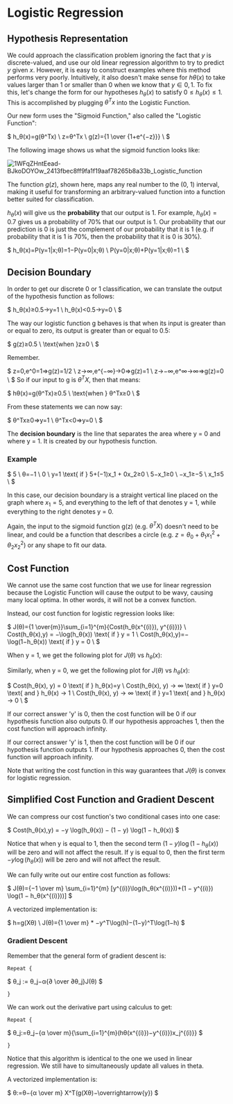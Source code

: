# Logistic Regression

## Hypothesis Representation

We could approach the classification problem ignoring the fact that $y$ is
discrete-valued, and use our old linear regression algorithm to try to predict
$y$ given $x$. However, it is easy to construct examples where this method
performs very poorly. Intuitively, it also doesn't make sense for
$hθ(x)$ to take values larger than 1 or smaller than 0 when we know
that $y ∈ {0, 1}$. To fix this, let's change the form for our hypotheses
$h_θ(x)$ to satisfy $0≤h_θ(x)≤1$. This is accomplished by plugging
$θ^Tx$ into the Logistic Function.

Our new form uses the "Sigmoid Function," also called the "Logistic Function":

$
h_θ(x)=g(θ^Tx) \\
z=θ^Tx \\
g(z)={1 \over {1+e^{−z}}} \\
$

The following image shows us what the sigmoid function looks like:

![1WFqZHntEead-BJkoDOYOw_2413fbec8ff9fa1f19aaf78265b8a33b_Logistic_function](https://github.com/liangcorp/machine_learning_rust/assets/2737157/d9d35e7b-1cc1-42c1-9cea-9b58975bd892)

The function $g(z)$, shown here, maps any real number to the (0, 1) interval,
making it useful for transforming an arbitrary-valued function into a function
better suited for classification.

$h_θ(x)$ will give us the **probability** that our output is 1.
For example, $h_θ(x)=0.7$ gives us a probability of 70% that our output is 1.
Our probability that our prediction is 0 is just the complement of our
probability that it is 1 (e.g. if probability that it is 1 is 70%, then
the probability that it is 0 is 30%).

$
h_θ(x)=P(y=1|x;θ)=1−P(y=0|x;θ) \\
P(y=0|x;θ)+P(y=1|x;θ)=1 \\
$

## Decision Boundary

In order to get our discrete 0 or 1 classification, we can translate the output
of the hypothesis function as follows:

$
h_θ(x)≥0.5→y=1 \\
h_θ(x)<0.5→y=0 \\
$

The way our logistic function g behaves is that when its input is greater than
or equal to zero, its output is greater than or equal to 0.5:

$
g(z)≥0.5 \\
\text{when }z≥0 \\
$

Remember.

$
z=0,e^0=1⇒g(z)=1/2 \\
z→∞,e^{−∞}→0⇒g(z)=1 \\
z→−∞,e^∞→∞⇒g(z)=0 \\
$
So if our input to g is $θ^TX$, then that means:

$
hθ(x)=g(θ^Tx)≥0.5 \\
\text{when } θ^Tx≥0 \\
$

From these statements we can now say:

$
θ^Tx≥0⇒y=1 \\
θ^Tx<0⇒y=0 \\
$

The **decision boundary** is the line that separates the area where y = 0 and
where y = 1. It is created by our hypothesis function.

### Example

$
5 \\
θ=−1 \\
0 \\
y=1 \text{ if } 5+(−1)x_1 + 0x_2≥0 \\
5−x_1≥0 \\
−x_1≥−5 \\
x_1≤5 \\
$

In this case, our decision boundary is a straight vertical line placed on the
graph where $x_1=5$, and everything to the left of that denotes y = 1, while
everything to the right denotes y = 0.

Again, the input to the sigmoid function g(z) (e.g. $θ^TX$) doesn't need to
be linear, and could be a function that describes a
circle (e.g. $z=θ_0+θ_1x_1^2+θ_2x^2_2$) or any shape to fit our data.

## Cost Function

We cannot use the same cost function that we use for linear regression because
the Logistic Function will cause the output to be wavy, causing many local
optima. In other words, it will not be a convex function.

Instead, our cost function for logistic regression looks like:

$
J(θ)={1 \over{m}}\sum_{i=1}^{m}{Cost(h_θ(x^{(i)}), y^{(i)})} \\
Cost(h_θ(x),y) = −\log(h_θ(x)) \text{    if } y = 1 \\
Cost(h_θ(x),y)=−\log(1−h_θ(x)) \text{    if } y = 0 \\
$

When y = 1, we get the following plot for $J(θ)$ vs $h_θ(x)$:

Similarly, when y = 0, we get the following plot for $J(θ)$ vs $h_θ(x)$:

$
Cost(h_θ(x), y) = 0 \text{ if } h_θ(x)=y \\
Cost(h_θ(x), y) → ∞ \text{ if } y=0 \text{ and } h_θ(x) → 1 \\
Cost(h_θ(x), y) → ∞ \text{ if } y=1 \text{ and } h_θ(x) → 0 \\
$

If our correct answer 'y' is 0, then the cost function will be 0 if our
hypothesis function also outputs 0. If our hypothesis approaches 1, then the
cost function will approach infinity.

If our correct answer 'y' is 1, then the cost function will be 0 if our
hypothesis function outputs 1. If our hypothesis approaches 0, then the cost
function will approach infinity.

Note that writing the cost function in this way guarantees that $J(θ)$ is convex
for logistic regression.

## Simplified Cost Function and Gradient Descent

We can compress our cost function's two conditional cases into one case:

$
Cost(h_θ(x),y) = −y \log(h_θ(x)) − (1 − y) \log(1 − h_θ(x))
$

Notice that when y is equal to 1, then the second term $(1 − y) \log(1 − h_θ(x))$
will be zero and will not affect the result. If y is equal to 0, then the first
term $− y \log(h_θ(x))$ will be zero and will not affect the result.

We can fully write out our entire cost function as follows:

$
J(θ)={−1 \over m} \sum_{i=1}^{m} [y^{(i)}\log(h_θ(x^{(i)}))+(1 − y^{(i)})
\log(1 − h_θ(x^{(i)}))]
$

A vectorized implementation is:

$
h=g(Xθ) \\
J(θ)={1 \over m} * −y^T\log(h)−(1−y)^T\log(1−h)
$

### Gradient Descent

Remember that the general form of gradient descent is:

`Repeat {`

$
θ_j := θ_j−α{∂ \over ∂θ_j}J(θ)
$

`}`

We can work out the derivative part using calculus to get:

`Repeat {`

$
θ_j:=θ_j−{α \over m}{\sum_{i=1}^{m}(hθ(x^{(i)})−y^{(i)})x_j^{(i)}}
$

`}`

Notice that this algorithm is identical to the one we used in linear
regression. We still have to simultaneously update all values in theta.

A vectorized implementation is:

$
θ:=θ−{α \over m} X^T(g(Xθ)−\overrightarrow{y})
$
